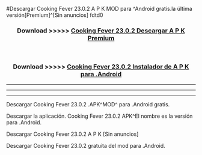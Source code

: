 #Descargar Cooking Fever 23.0.2 A P K MOD para ^Android gratis.la última versión[Premium]^[Sin anuncios] fdtd0



<div align="center">
<h3>Download >>>>> <a href="https://es-web.web.app/?es= Cooking Fever 23.0.2">Cooking Fever 23.0.2 Descargar A P K Premium</a></h3><br>

<h3>Download >>>>> <a href="https://es-web.web.app/?es= Cooking Fever 23.0.2">Cooking Fever 23.0.2 Instalador de A P K para .Android</a></h3>
</div>


----------------------------------------------------------

----------------------------------------------------------

----------------------------------------------------------

Descargar Cooking Fever 23.0.2 .APK^MOD^ para .Android gratis.

Descargar la aplicación. Cooking Fever 23.0.2 APK^El nombre es la versión para .Android.

Descargar Cooking Fever 23.0.2 A P K [Sin anuncios]

Descargar Cooking Fever 23.0.2 gratuita del mod para .Android.